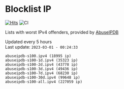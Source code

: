 # Blocklist IP

[![Hits](https://hits.seeyoufarm.com/api/count/incr/badge.svg?url=https%3A%2F%2Fgithub.com%2Fborestad%2Fblocklist-ip%2F&count_bg=%2379C83D&title_bg=%23555555&icon=&icon_color=%23E7E7E7&title=hits&edge_flat=false)](https://hits.seeyoufarm.com)  ![CI](https://img.shields.io/github/workflow/status/borestad/blocklist-ip/CI?style=flat-square)

Lists with worst IPv4 offenders, provided by [AbuseIPDB](https://www.abuseipdb.com/)

<!-- FOOTER-PLACEHOLDER -->
Updated every 5 hours<br>
Last update: `2023-03-01 - 00:24:33`
```
abuseipdb-s100.ipv4 (18995 ip)
abuseipdb-s100-1d.ipv4 (35323 ip)
abuseipdb-s100-2d.ipv4 (43778 ip)
abuseipdb-s100-3d.ipv4 (49436 ip)
abuseipdb-s100-7d.ipv4 (68230 ip)
abuseipdb-s100-30d.ipv4 (99648 ip)
abuseipdb-s100-all.ipv4 (227059 ip)
```

